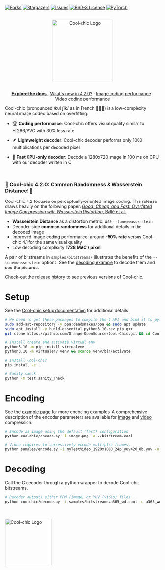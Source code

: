 [![Forks][forks-shield]][forks-url]
[![Stargazers][stars-shield]][stars-url]
[![Issues][issues-shield]][issues-url]
[![BSD-3 License][license-shield]][license-url]
[![PyTorch][pytorch-shield]][pytorch-url]



<!-- PROJECT LOGO -->
<br />
<div align="center">

<picture>
  <!-- User prefers light mode: -->
  <source srcset="docs/source/assets/coolchic-logo-light.png" media="(prefers-color-scheme: light)" alt="Cool-chic Logo" height="200"/>

  <!-- User prefers dark mode: -->
  <source srcset="docs/source/assets/coolchic-logo-dark.png"  media="(prefers-color-scheme: dark)" alt="Cool-chic Logo" height="200"/>

  <!-- User has no color preference: -->
  <img src="docs/source/assets/coolchic-logo-dark.png" alt="Cool-chic Logo" height="200"/>
</picture>
  <p align="center">
    <!-- Low-complexity neural image codec based on overfitting. -->
    <br />
    <a href="https://orange-opensource.github.io/Cool-Chic/"><strong>Explore the docs </strong></a>
    <!-- <br />
    <br /> -->
    .
    <a href="https://orange-opensource.github.io/Cool-Chic/getting_started/new_stuff.html">What's new in 4.2.0?</a>
    ·
    <a href="https://orange-opensource.github.io/Cool-Chic/results/image/compression_performance.html">Image coding performance</a>
    .
    <a href="https://orange-opensource.github.io/Cool-Chic/results/video/compression_performance.html">Video coding performance</a>
  </p>
</div>

<!-- # What's Cool-chic? -->

Cool-chic (pronounced <span class="ipa">/kul ʃik/</span> as in French 🥖🧀🍷) is
a low-complexity neural image codec based on overfitting.

* 🏆 **Coding performance**: Cool-chic offers visual quality similar to H.266/VVC with 30% less rate

* 🪶 **Lightweight decoder**: Cool-chic decoder performs only 1000 multiplications per decoded pixel

* 🚀 **Fast CPU-only decoder**: Decode a 1280x720 image in 100 ms on CPU with our decoder written in C

<br>
<!-- <div align="center"> -->

### 🎲 Cool-chic 4.2.0: Common Randomness & Wasserstein Distance! 🎲

<!-- </div> -->

Cool-chic 4.2 focuses on perceptually-oriented image coding. This release draws
heavily on the following paper: [_Good, Cheap, and Fast: Overfitted Image Compression with Wasserstein Distortion_, Ballé et al.](https://arxiv.org/abs/2412.00505).

- **Wasserstein Distance** as a distortion metric: use ``--tune=wasserstein``
- Decoder-side **common randomness** for additional details in the decoded image
- Improved image coding performance: around **-50% rate** versus Cool-chic 4.1 for the same visual quality
- Low decoding complexity **1728 MAC / pixel**


A pair of bitstreams in ``samples/bitstreams/`` illustrates the benefits of the
``--tune=wasserstein`` options. See the [decoding
example](https://orange-opensource.github.io/Cool-Chic/getting_started/example.html#decoding-a-cool-bitstream)
to decode them and see the pictures.


Check-out the [release history](https://github.com/Orange-OpenSource/Cool-Chic/releases) to see previous versions of Cool-chic.

# Setup

See the [Cool-chic setup documentation](https://orange-opensource.github.io/Cool-Chic/getting_started/quickstart.html) for additional details

```bash
# We need to get these packages to compile the C API and bind it to python.
sudo add-apt-repository -y ppa:deadsnakes/ppa && sudo apt update
sudo apt install -y build-essential python3.10-dev pip g++
git clone https://github.com/Orange-OpenSource/Cool-Chic.git && cd Cool-Chic

# Install create and activate virtual env
python3.10 -m pip install virtualenv
python3.10 -m virtualenv venv && source venv/bin/activate

# Install Cool-chic
pip install -e .

# Sanity check
python -m test.sanity_check
```

# Encoding

See the [example page](https://orange-opensource.github.io/Cool-Chic/getting_started/example.html) for more encoding examples. A comprehensive description of the encoder parameters are available for [image](https://orange-opensource.github.io/Cool-Chic/image_compression/preset.html) and [video](https://orange-opensource.github.io/Cool-Chic/video_compression/encoding.html) compression.


```bash
# Encode an image using the default (fast) configuration
python coolchic/encode.py -i image.png -o ./bitstream.cool

# Video requires to successively encode multiples frames.
python samples/encode.py -i myTestVideo_1920x1080_24p_yuv420_8b.yuv -o bitstream.cool
```

# Decoding

Call the C decoder through a python wrapper to decode Cool-chic bitstreams.

```bash
# Decoder outputs either PPM (image) or YUV (video) files
python coolchic/decode.py -i samples/bitstreams/a365_wd.cool -o a365_wd.ppm
```

<br>
<br>

<picture>
  <!-- User has no color preference: -->
  <img src="docs/source/assets/logo_orange.png" alt="Cool-chic Logo" height="150"/>
</picture>
</div>

<!-- MARKDOWN LINKS & IMAGES -->
<!-- https://www.markdownguide.org/basic-syntax/#reference-style-links -->
[contributors-shield]: https://img.shields.io/github/contributors/Orange-OpenSource/Cool-Chic.svg?style=for-the-badge
[contributors-url]: https://github.com/Orange-OpenSource/Cool-Chic/graphs/contributors
[forks-shield]: https://img.shields.io/github/forks/Orange-OpenSource/Cool-Chic.svg?style=for-the-badge
[forks-url]: https://github.com/Orange-OpenSource/Cool-Chic/network/members
[stars-shield]: https://img.shields.io/github/stars/Orange-OpenSource/Cool-Chic.svg?style=for-the-badge
[stars-url]: https://github.com/Orange-OpenSource/Cool-Chic/stargazers
[issues-shield]: https://img.shields.io/github/issues/Orange-OpenSource/Cool-Chic.svg?style=for-the-badge
[issues-url]: https://github.com/Orange-OpenSource/Cool-Chic/issues
[license-shield]: https://img.shields.io/github/license/Orange-OpenSource/Cool-Chic.svg?style=for-the-badge
[license-url]: https://github.com/Orange-OpenSource/Cool-Chic/blob/master/LICENSE.txt
[pytorch-shield]: https://img.shields.io/badge/PyTorch-0769AD?style=for-the-badge&logo=pytorch&logoColor=white
[pytorch-url]: https://pytorch.org/

